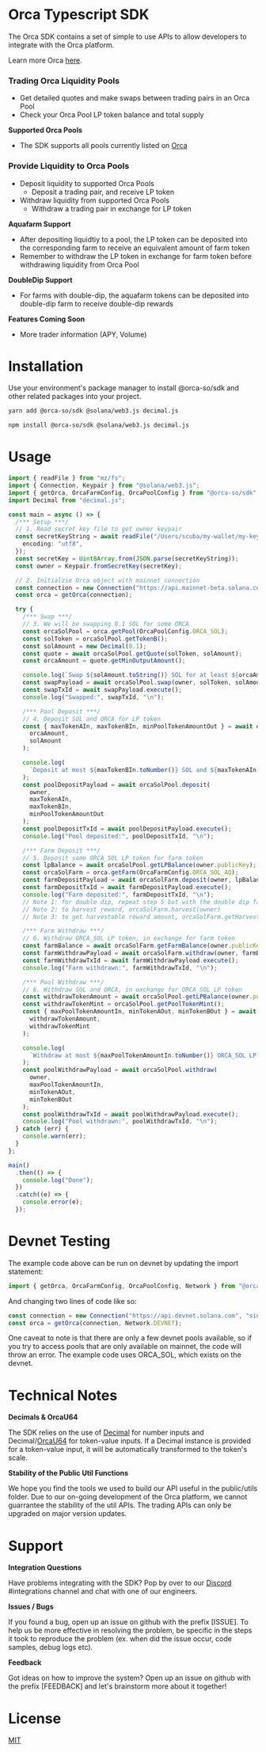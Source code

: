 # Orca Typescript SDK

The Orca SDK contains a set of simple to use APIs to allow developers to integrate with the Orca platform.

Learn more Orca [here](https://docs.orca.so).

### Trading Orca Liquidity Pools

- Get detailed quotes and make swaps between trading pairs in an Orca Pool
- Check your Orca Pool LP token balance and total supply

**Supported Orca Pools**

- The SDK supports all pools currently listed on [Orca](https://www.orca.so/pools)

### Provide Liquidity to Orca Pools

- Deposit liquidity to supported Orca Pools
  - Deposit a trading pair, and receive LP token
- Withdraw liquidity from supported Orca Pools
  - Withdraw a trading pair in exchange for LP token

**Aquafarm Support**

- After depositing liquidtiy to a pool, the LP token can be deposited into
  the corresponding farm to receive an equivalent amount of farm token
- Remember to withdraw the LP token in exchange for farm token before
  withdrawing liquidity from Orca Pool

**DoubleDip Support**

- For farms with double-dip, the aquafarm tokens can be deposited into
  double-dip farm to receive double-dip rewards

**Features Coming Soon**

- More trader information (APY, Volume)

# Installation

Use your environment's package manager to install @orca-so/sdk and other related packages into your project.

```bash
yarn add @orca-so/sdk @solana/web3.js decimal.js
```

```bash
npm install @orca-so/sdk @solana/web3.js decimal.js
```

# Usage

```typescript
import { readFile } from "mz/fs";
import { Connection, Keypair } from "@solana/web3.js";
import { getOrca, OrcaFarmConfig, OrcaPoolConfig } from "@orca-so/sdk";
import Decimal from "decimal.js";

const main = async () => {
  /*** Setup ***/
  // 1. Read secret key file to get owner keypair
  const secretKeyString = await readFile("/Users/scuba/my-wallet/my-keypair.json", {
    encoding: "utf8",
  });
  const secretKey = Uint8Array.from(JSON.parse(secretKeyString));
  const owner = Keypair.fromSecretKey(secretKey);

  // 2. Initialzie Orca object with mainnet connection
  const connection = new Connection("https://api.mainnet-beta.solana.com", "singleGossip");
  const orca = getOrca(connection);

  try {
    /*** Swap ***/
    // 3. We will be swapping 0.1 SOL for some ORCA
    const orcaSolPool = orca.getPool(OrcaPoolConfig.ORCA_SOL);
    const solToken = orcaSolPool.getTokenB();
    const solAmount = new Decimal(0.1);
    const quote = await orcaSolPool.getQuote(solToken, solAmount);
    const orcaAmount = quote.getMinOutputAmount();

    console.log(`Swap ${solAmount.toString()} SOL for at least ${orcaAmount.toNumber()} ORCA`);
    const swapPayload = await orcaSolPool.swap(owner, solToken, solAmount, orcaAmount);
    const swapTxId = await swapPayload.execute();
    console.log("Swapped:", swapTxId, "\n");

    /*** Pool Deposit ***/
    // 4. Deposit SOL and ORCA for LP token
    const { maxTokenAIn, maxTokenBIn, minPoolTokenAmountOut } = await orcaSolPool.getDepositQuote(
      orcaAmount,
      solAmount
    );

    console.log(
      `Deposit at most ${maxTokenBIn.toNumber()} SOL and ${maxTokenAIn.toNumber()} ORCA, for at least ${minPoolTokenAmountOut.toNumber()} LP tokens`
    );
    const poolDepositPayload = await orcaSolPool.deposit(
      owner,
      maxTokenAIn,
      maxTokenBIn,
      minPoolTokenAmountOut
    );
    const poolDepositTxId = await poolDepositPayload.execute();
    console.log("Pool deposited:", poolDepositTxId, "\n");

    /*** Farm Deposit ***/
    // 5. Deposit some ORCA_SOL LP token for farm token
    const lpBalance = await orcaSolPool.getLPBalance(owner.publicKey);
    const orcaSolFarm = orca.getFarm(OrcaFarmConfig.ORCA_SOL_AQ);
    const farmDepositPayload = await orcaSolFarm.deposit(owner, lpBalance);
    const farmDepositTxId = await farmDepositPayload.execute();
    console.log("Farm deposited:", farmDepositTxId, "\n");
    // Note 1: for double dip, repeat step 5 but with the double dip farm
    // Note 2: to harvest reward, orcaSolFarm.harvest(owner)
    // Note 3: to get harvestable reward amount, orcaSolFarm.getHarvestableAmount(owner.publicKey)

    /*** Farm Withdraw ***/
    // 6. Withdraw ORCA_SOL LP token, in exchange for farm token
    const farmBalance = await orcaSolFarm.getFarmBalance(owner.publicKey); // withdraw the entire balance
    const farmWithdrawPayload = await orcaSolFarm.withdraw(owner, farmBalance);
    const farmWithdrawTxId = await farmWithdrawPayload.execute();
    console.log("Farm withdrawn:", farmWithdrawTxId, "\n");

    /*** Pool Withdraw ***/
    // 6. Withdraw SOL and ORCA, in exchange for ORCA_SOL LP token
    const withdrawTokenAmount = await orcaSolPool.getLPBalance(owner.publicKey);
    const withdrawTokenMint = orcaSolPool.getPoolTokenMint();
    const { maxPoolTokenAmountIn, minTokenAOut, minTokenBOut } = await orcaSolPool.getWithdrawQuote(
      withdrawTokenAmount,
      withdrawTokenMint
    );

    console.log(
      `Withdraw at most ${maxPoolTokenAmountIn.toNumber()} ORCA_SOL LP token for at least ${minTokenAOut.toNumber()} ORCA and ${minTokenBOut.toNumber()} SOL`
    );
    const poolWithdrawPayload = await orcaSolPool.withdraw(
      owner,
      maxPoolTokenAmountIn,
      minTokenAOut,
      minTokenBOut
    );
    const poolWithdrawTxId = await poolWithdrawPayload.execute();
    console.log("Pool withdrawn:", poolWithdrawTxId, "\n");
  } catch (err) {
    console.warn(err);
  }
};

main()
  .then(() => {
    console.log("Done");
  })
  .catch((e) => {
    console.error(e);
  });
```

# Devnet Testing

The example code above can be run on devnet by updating the import statement:
```typescript
import { getOrca, OrcaFarmConfig, OrcaPoolConfig, Network } from "@orca-so/sdk";
```

And changing two lines of code like so:

```typescript
const connection = new Connection("https://api.devnet.solana.com", "singleGossip");
const orca = getOrca(connection, Network.DEVNET);
```

One caveat to note is that there are only a few devnet pools available, so if you try to access pools that are only
available on mainnet, the code will throw an error. The example code uses ORCA_SOL, which exists on the devnet.

# Technical Notes

**Decimals & OrcaU64**

The SDK relies on the use of [Decimal](https://github.com/MikeMcl/decimal.js/) for number inputs and Decimal/[OrcaU64](https://github.com/orca-so/typescript-sdk/blob/main/src/public/utils/orca-u64.ts) for token-value inputs. If a Decimal instance is provided for a token-value input, it will be automatically transformed to the token's scale.

**Stability of the Public Util Functions**

We hope you find the tools we used to build our API useful in the public/utils folder. Due to our on-going development of the Orca platform, we cannot guarrantee the stability of the util APIs. The trading APIs can only be upgraded on major version updates.

# Support

**Integration Questions**

Have problems integrating with the SDK? Pop by over to our [Discord](https://discord.gg/nSwGWn5KSG) #integrations channel and chat with one of our engineers.

**Issues / Bugs**

If you found a bug, open up an issue on github with the prefix [ISSUE]. To help us be more effective in resolving the problem, be specific in the steps it took to reproduce the problem (ex. when did the issue occur, code samples, debug logs etc).

**Feedback**

Got ideas on how to improve the system? Open up an issue on github with the prefix [FEEDBACK] and let's brainstorm more about it together!

# License

[MIT](https://choosealicense.com/licenses/mit/)
